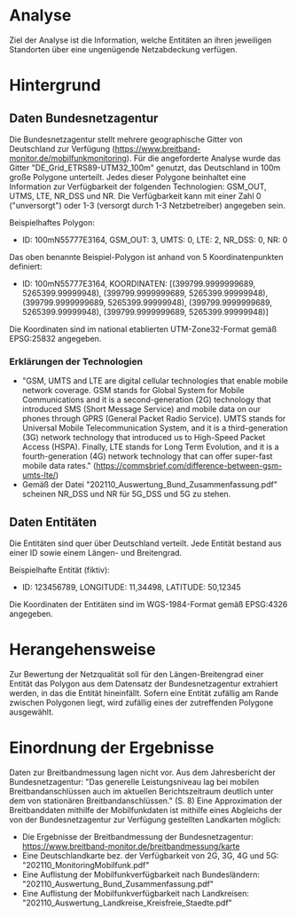 # Analyse
Ziel der Analyse ist die Information, welche Entitäten an ihren jeweiligen Standorten über eine ungenügende Netzabdeckung verfügen. 

# Hintergrund
## Daten Bundesnetzagentur
Die Bundesnetzagentur stellt mehrere geographische Gitter von Deutschland zur Verfügung (https://www.breitband-monitor.de/mobilfunkmonitoring).
Für die angeforderte Analyse wurde das Gitter "DE_Grid_ETRS89-UTM32_100m" genutzt, das Deutschland in 100m große Polygone unterteilt. 
Jedes dieser Polygone beinhaltet eine Information zur Verfügbarkeit der folgenden Technologien: GSM_OUT, UTMS, LTE, NR_DSS und NR.
Die Verfügbarkeit kann mit einer Zahl 0 ("unversorgt") oder 1-3 (versorgt durch 1-3 Netzbetreiber) angegeben sein. 

Beispielhaftes Polygon:
- ID: 100mN55777E3164, GSM_OUT: 3, UMTS: 0, LTE: 2, NR_DSS: 0, NR: 0

Das oben benannte Beispiel-Polygon ist anhand von 5 Koordinatenpunkten definiert:
- ID: 100mN55777E3164, KOORDINATEN: [(399799.9999999689, 5265399.99999948), (399799.9999999689, 5265399.99999948), (399799.9999999689, 5265399.99999948), 
(399799.9999999689, 5265399.99999948), (399799.9999999689, 5265399.99999948)]

Die Koordinaten sind im national etablierten UTM-Zone32-Format gemäß EPSG:25832 angegeben. 

### Erklärungen der Technologien
- "GSM, UMTS and LTE are digital cellular technologies that enable mobile network coverage. GSM stands for Global System for Mobile Communications and it is a second-generation (2G) technology that introduced SMS (Short Message Service) and mobile data on our phones through GPRS (General Packet Radio Service). UMTS stands for Universal Mobile Telecommunication System, and it is a third-generation (3G) network technology that introduced us to High-Speed Packet Access (HSPA). Finally, LTE stands for Long Term Evolution, and it is a fourth-generation (4G) network technology that can offer super-fast mobile data rates." (https://commsbrief.com/difference-between-gsm-umts-lte/)
- Gemäß der Datei "202110_Auswertung_Bund_Zusammenfassung.pdf" scheinen NR_DSS und NR für 5G_DSS und 5G zu stehen.  

## Daten Entitäten
Die Entitäten sind quer über Deutschland verteilt. Jede Entität bestand aus einer ID sowie einem Längen- und Breitengrad. 

Beispielhafte Entität (fiktiv):
- ID: 123456789, LONGITUDE: 11,34498, LATITUDE: 50,12345 

Die Koordinaten der Entitäten sind im WGS-1984-Format gemäß EPSG:4326 angegeben.

# Herangehensweise
Zur Bewertung der Netzqualität soll für den Längen-Breitengrad einer Entität das Polygon aus dem Datensatz der Bundesnetzagentur extrahiert werden, in das die Entität hineinfällt. 
Sofern eine Entität zufällig am Rande zwischen Polygonen liegt, wird zufällig eines der zutreffenden Polygone ausgewählt.

# Einordnung der Ergebnisse
Daten zur Breitbandmessung lagen nicht vor. Aus dem Jahresbericht der Bundesnetzagentur: "Das generelle Leistungsniveau lag bei mobilen Breitbandanschlüssen
auch im aktuellen Berichtszeitraum deutlich unter dem von stationären Breitbandanschlüssen." (S. 8)
Eine Approximation der Breitbanddaten mithilfe der Mobilfunkdaten ist mithilfe eines Abgleichs 
der von der Bundesnetzagentur zur Verfügung gestellten Landkarten möglich:
- Die Ergebnisse der Breitbandmessung der Bundesnetzagentur: https://www.breitband-monitor.de/breitbandmessung/karte
- Eine Deutschlandkarte bez. der Verfügbarkeit von 2G, 3G, 4G und 5G: "202110_MonitoringMobilfunk.pdf"
- Eine Auflistung der Mobilfunkverfügbarkeit nach Bundesländern: "202110_Auswertung_Bund_Zusammenfassung.pdf"
- Eine Auflistung der Mobilfunkverfügbarkeit nach Landkreisen: "202110_Auswertung_Landkreise_Kreisfreie_Staedte.pdf"
